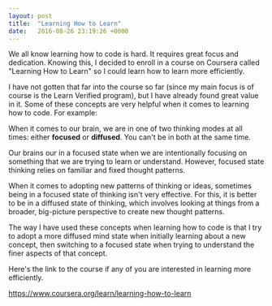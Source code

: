 ```yaml
---
layout: post
title:  "Learning How to Learn"
date:   2016-08-26 23:19:26 +0000
---
```



We all know learning how to code is hard. It requires great focus and dedication. Knowing this, I decided to enroll in a course on Coursera called "Learning How to Learn" so I could learn how to learn more efficiently.

I have not gotten that far into the course so far (since my main focus is of course is the Learn Verified program), but I have already found great value in it. Some of these concepts are very helpful when it comes to learning how to code. For example:

When it comes to our brain, we are in one of two thinking modes at all times: either **focused** or **diffused**. You can't be in both at the same time.

Our brains our in a focused state when we are intentionally focusing on something that we are trying to learn or understand. However, focused state thinking relies on familiar and fixed thought patterns.

When it comes to adopting new patterns of thinking or ideas, sometimes being in a focused state of thinking isn't very effective. For this, it is better to be in a diffused state of thinking, which involves looking at things from a broader, big-picture perspective to create new thought patterns.

The way I have used these concepts when learning how to code is that I try to adopt a more diffused mind state when initially learning about a new concept, then switching to a focused state when trying to understand the finer aspects of that concept.

Here's the link to the course if any of you are interested in learning more efficiently.

https://www.coursera.org/learn/learning-how-to-learn



